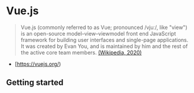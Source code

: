 # Vue.js
> Vue.js (commonly referred to as Vue; pronounced /vjuː/, like "view") is an open-source model–view–viewmodel front end JavaScript framework for building user interfaces and single-page applications. It was created by Evan You, and is maintained by him and the rest of the active core team members.
> [(Wikipedia, 2020)](https://en.wikipedia.org/wiki/Vue.js)

- [https://vuejs.org/)

## Getting started
